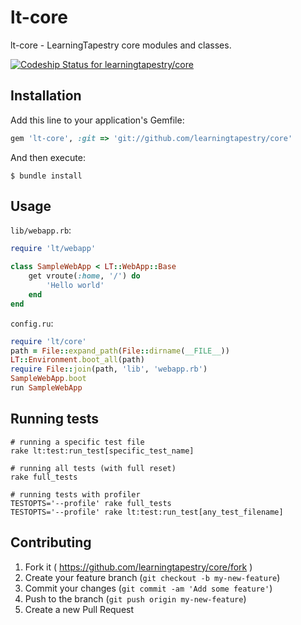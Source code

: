 # lt-core

lt-core - LearningTapestry core modules and classes.

[ ![Codeship Status for learningtapestry/core](https://app.codeship.com/projects/b4c06840-5a20-0133-9904-72256058fde0/status?branch=master)](https://app.codeship.com/projects/110250)

## Installation

Add this line to your application's Gemfile:

```ruby
gem 'lt-core', :git => 'git://github.com/learningtapestry/core'
```

And then execute:

    $ bundle install

## Usage

`lib/webapp.rb`:
```ruby
require 'lt/webapp'

class SampleWebApp < LT::WebApp::Base
    get vroute(:home, '/') do
        'Hello world'
    end
end
```

`config.ru`:
```ruby
require 'lt/core'
path = File::expand_path(File::dirname(__FILE__))
LT::Environment.boot_all(path)
require File::join(path, 'lib', 'webapp.rb')
SampleWebApp.boot
run SampleWebApp
```

## Running tests

```
# running a specific test file
rake lt:test:run_test[specific_test_name]

# running all tests (with full reset)
rake full_tests

# running tests with profiler
TESTOPTS='--profile' rake full_tests
TESTOPTS='--profile' rake lt:test:run_test[any_test_filename]
```

## Contributing

1. Fork it ( https://github.com/learningtapestry/core/fork )
2. Create your feature branch (`git checkout -b my-new-feature`)
3. Commit your changes (`git commit -am 'Add some feature'`)
4. Push to the branch (`git push origin my-new-feature`)
5. Create a new Pull Request
